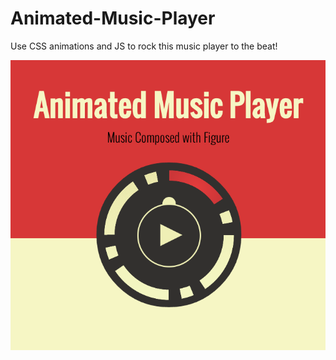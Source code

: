 Animated-Music-Player
=====================

Use CSS animations and JS to rock this music player to the beat!

![](thumbnail.png)
